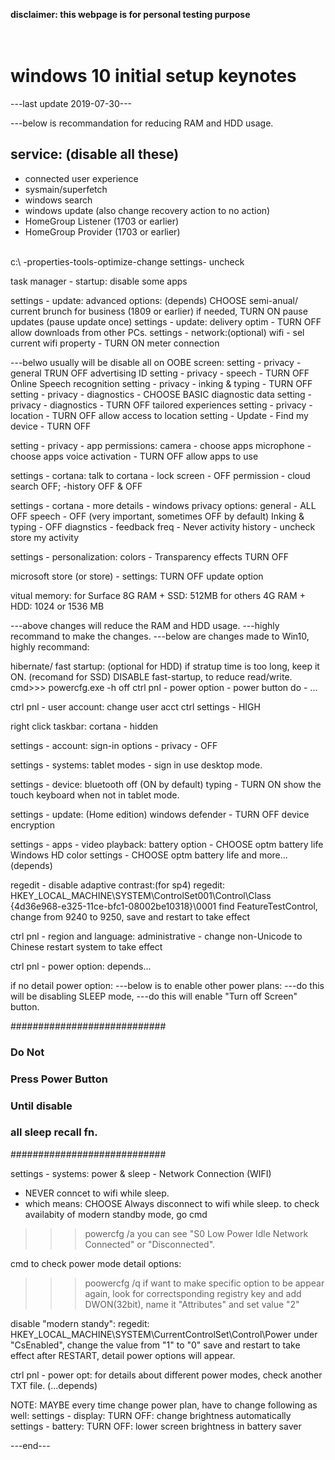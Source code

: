 <b> disclaimer: this webpage is for personal testing purpose </b>
<br>
<br>
<br>
<h1>windows 10 initial setup keynotes</h1>

---last update 2019-07-30---


---below is recommandation for reducing RAM and HDD usage.

<h2>service: (disable all these)</h2>
<ul>
	<li>connected user experience</li>
	<li>sysmain/superfetch</li>
	<li>windows search</li>
	<li>windows update (also change recovery action to no action)</li>
	<li>HomeGroup Listener (1703 or earlier)</li> 
	<li>HomeGroup Provider (1703 or earlier)</li>
</ul>
<br>
c:\ 
  -properties-tools-optimize-change settings- uncheck

task manager - startup:
  disable some apps

settings - update:
  advanced options: (depends)
	CHOOSE semi-anual/ current brunch for business (1809 or earlier)
	if needed, TURN ON pause updates (pause update once)
settings - update:
  delivery optim - TURN OFF allow downloads from other PCs.
settings - network:(optional)
  wifi - sel current wifi property - TURN ON meter connection


---belwo usually will be disable all on OOBE screen:
setting - privacy - general TRUN OFF advertising ID
setting - privacy - speech - TURN OFF Online Speech recognition 
setting - privacy - inking & typing - TURN OFF 
setting - privacy - diagnostics - CHOOSE BASIC diagnostic data
setting - privacy - diagnostics - TURN OFF tailored experiences
setting - privacy - location - TURN OFF allow access to location
setting - Update - Find my device - TURN OFF

setting - privacy - app permissions:
  camera - choose apps
  microphone - choose apps
  voice activation - TURN OFF allow apps to use 

settings - cortana:
  talk to cortana - lock screen - OFF
  permission - cloud search OFF; -history OFF & OFF

settings - cortana - more details - windows privacy options:
  general - ALL OFF
  speech - OFF (very important, sometimes OFF by default)
  Inking & typing - OFF
  diagnstics - feedback freq - Never
  activity history - uncheck store my activity

settings - personalization:
  colors - Transparency effects TURN OFF

microsoft store (or store) - settings:
  TURN OFF update option

vitual memory:
  for Surface 8G RAM + SSD: 512MB
  for others 4G RAM + HDD: 1024 or 1536 MB



---above changes will reduce the RAM and HDD usage. 
---highly recommand to make the changes.
---below are changes made to Win10, highly recommand:


hibernate/ fast startup: 
  (optional for HDD)
  if stratup time is too long, keep it ON.
  (recomand for SSD)
  DISABLE fast-startup, to reduce read/write.
  cmd>>> powercfg.exe -h off
  ctrl pnl - power option - power button do - ...

ctrl pnl - user account:
  change user acct ctrl settings - HIGH

right click taskbar:
  cortana - hidden

settings - account:
  sign-in options - privacy - OFF

settings - systems:
  tablet modes - sign in use desktop mode.

settings - device:
  bluetooth off (ON by default)
  typing - TURN ON show the touch keyboard when not in tablet mode.

settings - update: (Home edition)
  windows defender - TURN OFF device encryption

settings - apps - video playback:
  battery option - CHOOSE optm battery life
  Windows HD color settings - CHOOSE optm battery life
  and more...(depends)

regedit -
  disable adaptive contrast:(for sp4)
  regedit:
    HKEY_LOCAL_MACHINE\SYSTEM\ControlSet001\Control\Class\
    {4d36e968-e325-11ce-bfc1-08002be10318}\0001
    find FeatureTestControl, change from 9240 to 9250,
    save and restart to take effect

ctrl pnl - region and language: 
  administrative - change non-Unicode to Chinese
  restart system to take effect

ctrl pnl - power option:
  depends...

if no detail power option:
---below is to enable other power plans:
---do this will be disabling SLEEP mode, 
---do this will enable "Turn off Screen" button.

############################
###        Do Not        ### 
###  Press Power Button  ### 
###     Until disable    ###
### all sleep recall fn. ###
############################

settings - systems:
  power & sleep - Network Connection (WIFI) 
  - NEVER conncet to wifi while sleep.
  - which means: CHOOSE Always disconnect to wifi while sleep.
  to check availabity of modern standby mode, go cmd
  >>> powercfg /a
  you can see "S0 Low Power Idle Network Connected" or "Disconnected".

cmd to check power mode detail options:
  >>> poowercfg /q
if want to make specific option to be appear again, look for correctsponding
registry key and add DWON(32bit), name it "Attributes" and set value "2"

disable "modern standy":
regedit:
  HKEY_LOCAL_MACHINE\SYSTEM\CurrentControlSet\Control\Power
  under "CsEnabled", change the value from "1" to "0"
  save and restart to take effect
  after RESTART, detail power options will appear. 

ctrl pnl - power opt:
  for details about different power modes, check another TXT file.
  (...depends)

NOTE: MAYBE every time change power plan, have to change following as well:
settings - display: 
  TURN OFF: change brightness automatically
settings - battery:
  TURN OFF: lower screen brightness in battery saver

---end---
